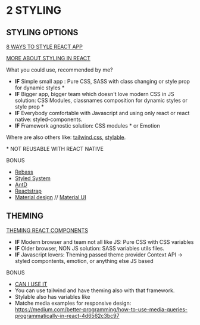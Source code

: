 # 2 STYLING

## STYLING OPTIONS

[8 WAYS TO STYLE REACT APP](https://www.sitepoint.com/react-components-styling-options/)

[MORE ABOUT STYLING IN REACT](https://medium.com/@SilentHackz/styling-in-react-a45d1740d58b)

What you could use, recommended by me?

- **IF** Simple small app : Pure CSS, SASS with class changing or style prop for dynamic styles \*
- **IF** Bigger app, bigger team which doesn't love modern CSS in JS solution: CSS Modules, classnames composition for dynamic styles or style prop \*
- **IF** Everybody comfortable with Javascript and using only react or react native: styled-components.
- **IF** Framework agnostic solution: CSS modules \* or Emotion

Where are also others like: [tailwind.css](https://tailwindcss.com/), [stylable](https://stylable.io/).

\* NOT REUSABLE WITH REACT NATIVE

BONUS

- [Rebass](https://rebassjs.org/)
- [Styled System](https://styled-system.com/)
- [AntD](https://ant.design/)
- [Reactstrap](https://reactstrap.github.io/)
- [Material design](https://material.io/design/) // [Material UI](https://material-ui.com/)

## THEMING

[THEMING REACT COMPONENTS](https://codeburst.io/theming-react-components-e0be23465946)

- **IF** Modern browser and team not all like JS: Pure CSS with CSS
  variables
- **IF** Older browser, NON JS solution: SASS variables utils files.
- **IF** Javascript lovers: Theming passed theme provider Context API -> styled compontents, emotion, or anything else JS based

BONUS

- [CAN I USE IT](https://caniuse.com/)
- You can use tailwind and have theming also with that framework.
- Stylable also has variables like 
- Matche media examples for responsive design: https://medium.com/better-programming/how-to-use-media-queries-programmatically-in-react-4d6562c3bc97
